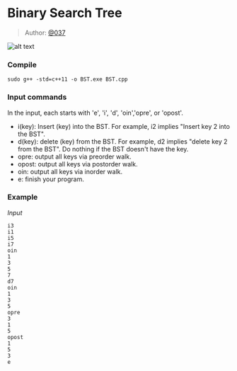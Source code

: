 # Binary Search Tree

> Author: [@037](https://twitter.com/037)

![alt text](https://raw.githubusercontent.com/649/Binary-Search-Tree/master/index.png)

### Compile
```
sudo g++ -std=c++11 -o BST.exe BST.cpp
```

### Input commands
In the input, each starts with 'e', 'i', 'd', 'oin','opre', or 'opost'. 
* i(key): Insert (key) into the BST. For example, i2 implies "Insert key 2 into the BST".
* d(key): delete (key) from the BST. For example, d2 implies "delete key 2 from the BST". Do nothing if the BST doesn't have the key.
* opre: output all keys via preorder walk.
* opost: output all keys via postorder walk.
* oin: output all keys via inorder walk.
* e: finish your program.

### Example

*Input*
```
i3
i1
i5
i7
oin
1
3
5
7
d7
oin
1
3
5
opre
3
1
5
opost
1
5
3
e
```
